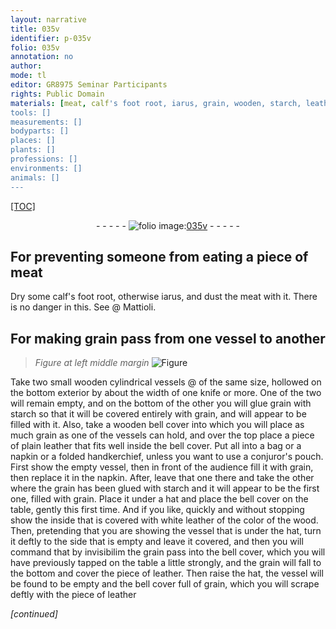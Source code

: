 ```yaml
---
layout: narrative
title: 035v
identifier: p-035v
folio: 035v
annotation: no
author:
mode: tl
editor: GR8975 Seminar Participants
rights: Public Domain
materials: [meat, calf's foot root, iarus, grain, wooden, starch, leather]
tools: []
measurements: []
bodyparts: []
places: []
plants: []
professions: []
environments: []
animals: []
---
```


<p><a href="{{ site.baseurl }}/diplomatic/">[TOC]</a></p><div class="folio" align="center">- - - - - <a href="http://gallica.bnf.fr/ark:/12148/btv1b10500001g/f76.image" target="_blank"><img src="https://cu-mkp.github.io/2017-workshop-edition/assets/photo-icon.png" alt="folio image: " style="display:inline-block; margin-bottom:-3px;"/>035v</a> - - - - - </div>  
  

## For preventing someone from eating <span class="sup">a piece of</span> <span class="m">meat</span>

 
Dry some <span class="m">calf's foot root</span>, otherwise <span class="m">iarus</span>, and dust the meat with it. There is no danger in this. See @ Mattioli. 
 
 
  

## For making <span class="m">grain</span> pass from one vessel to another

 
> *Figure*
> *at left middle margin*
> <a href="https://drive.google.com/open?id=0B9-oNrvWdlO5WEY2UUhMRTg4Y00" target="_blank"><img src="https://cu-mkp.github.io/GR8975-edition/assets/photo-icon.png" alt="Figure" style="display:inline-block; margin-bottom:-3px;"/></a>
 
Take two small <span class="m">wooden</span> cylindrical vessels @ of the same size, hollowed on the bottom exterior by about the width of one knife or more. One of the two will remain empty, and on the bottom of the other you will glue <span class="m">grain</span> with <span class="m">starch</span> so that it will be covered entirely with <span class="m">grain</span>, and will appear to be filled with it. Also, take a <span class="m">wooden</span> bell cover into which you will place as much grain as one of the vessels can hold, and over the top place a piece of plain <span class="m">leather</span> that fits well inside the bell cover. Put all into a bag or a napkin or a folded handkerchief, unless you want to use a conjuror's pouch. First show the empty vessel, then in front of the audience fill it with grain, then replace it in the napkin. After, leave that one there and take the other where the grain has been glued with starch and it will appear to be the first one, filled with grain. Place it under a hat and place the bell cover on the table, gently this first time. And if you like, quickly and without stopping show the inside that is covered with white leather of the color of the wood. Then, pretending that you are showing the vessel that is under the hat, turn it deftly to the side that is empty and leave it covered, and then you will command that by invisibilim the grain pass into the bell cover, which you will have previously tapped on the table a little strongly, and the grain will fall to the bottom and cover the piece of leather. Then raise the hat, the vessel will be found to be empty and the bell cover full of grain, which you will scrape deftly with the piece of leather 
 
*[continued]*
 
